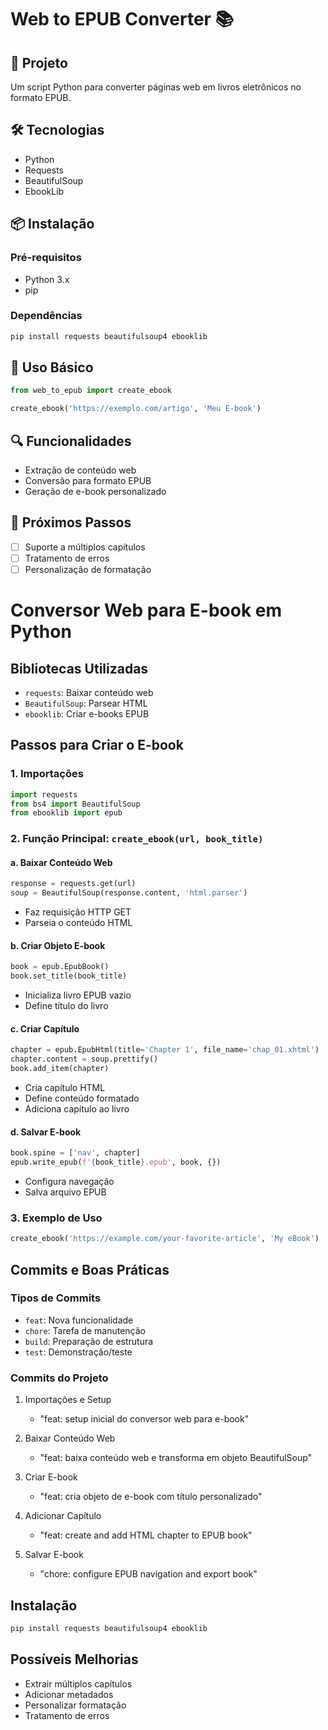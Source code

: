 # Web to EPUB Converter 📚

## 🌟 Projeto
Um script Python para converter páginas web em livros eletrônicos no formato EPUB.

## 🛠 Tecnologias
- Python
- Requests
- BeautifulSoup
- EbookLib

## 📦 Instalação

### Pré-requisitos
- Python 3.x
- pip

### Dependências
```bash
pip install requests beautifulsoup4 ebooklib
```

## 🚀 Uso Básico
```python
from web_to_epub import create_ebook

create_ebook('https://exemplo.com/artigo', 'Meu E-book')
```

## 🔍 Funcionalidades
- Extração de conteúdo web
- Conversão para formato EPUB
- Geração de e-book personalizado

## 📝 Próximos Passos
- [ ] Suporte a múltiplos capítulos
- [ ] Tratamento de erros
- [ ] Personalização de formatação

# Conversor Web para E-book em Python

## Bibliotecas Utilizadas
- `requests`: Baixar conteúdo web
- `BeautifulSoup`: Parsear HTML
- `ebooklib`: Criar e-books EPUB

## Passos para Criar o E-book

### 1. Importações
```python
import requests
from bs4 import BeautifulSoup
from ebooklib import epub
```

### 2. Função Principal: `create_ebook(url, book_title)`

#### a. Baixar Conteúdo Web
```python
response = requests.get(url)
soup = BeautifulSoup(response.content, 'html.parser')
```
- Faz requisição HTTP GET
- Parseia o conteúdo HTML

#### b. Criar Objeto E-book
```python
book = epub.EpubBook()
book.set_title(book_title)
```
- Inicializa livro EPUB vazio
- Define título do livro

#### c. Criar Capítulo
```python
chapter = epub.EpubHtml(title='Chapter 1', file_name='chap_01.xhtml')
chapter.content = soup.prettify()
book.add_item(chapter)
```
- Cria capítulo HTML
- Define conteúdo formatado
- Adiciona capítulo ao livro

#### d. Salvar E-book
```python
book.spine = ['nav', chapter]
epub.write_epub(f'{book_title}.epub', book, {})
```
- Configura navegação
- Salva arquivo EPUB

### 3. Exemplo de Uso
```python
create_ebook('https://example.com/your-favorite-article', 'My eBook')
```

## Commits e Boas Práticas

### Tipos de Commits
- `feat`: Nova funcionalidade
- `chore`: Tarefa de manutenção
- `build`: Preparação de estrutura
- `test`: Demonstração/teste

### Commits do Projeto
1. Importações e Setup
   - "feat: setup inicial do conversor web para e-book"

2. Baixar Conteúdo Web
   - "feat: baixa conteúdo web e transforma em objeto BeautifulSoup"

3. Criar E-book
   - "feat: cria objeto de e-book com título personalizado"

4. Adicionar Capítulo
   - "feat: create and add HTML chapter to EPUB book"

5. Salvar E-book
   - "chore: configure EPUB navigation and export book"

## Instalação
```bash
pip install requests beautifulsoup4 ebooklib
```

## Possíveis Melhorias
- Extrair múltiplos capítulos
- Adicionar metadados
- Personalizar formatação
- Tratamento de erros
